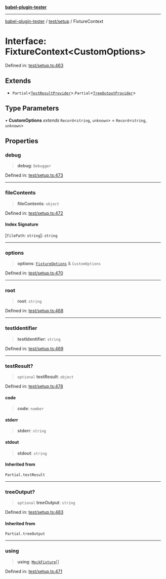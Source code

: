 [**babel-plugin-tester**](../../../README.md)

***

[babel-plugin-tester](../../../README.md) / [test/setup](../README.md) / FixtureContext

# Interface: FixtureContext\<CustomOptions\>

Defined in: [test/setup.ts:463](https://github.com/babel-utils/babel-plugin-tester/blob/03734eaa985470bea60d71fab1aa0d0dbdddae3c/test/setup.ts#L463)

## Extends

- `Partial`\<[`TestResultProvider`](TestResultProvider.md)\>.`Partial`\<[`TreeOutputProvider`](TreeOutputProvider.md)\>

## Type Parameters

• **CustomOptions** *extends* `Record`\<`string`, `unknown`\> = `Record`\<`string`, `unknown`\>

## Properties

### debug

> **debug**: `Debugger`

Defined in: [test/setup.ts:473](https://github.com/babel-utils/babel-plugin-tester/blob/03734eaa985470bea60d71fab1aa0d0dbdddae3c/test/setup.ts#L473)

***

### fileContents

> **fileContents**: `object`

Defined in: [test/setup.ts:472](https://github.com/babel-utils/babel-plugin-tester/blob/03734eaa985470bea60d71fab1aa0d0dbdddae3c/test/setup.ts#L472)

#### Index Signature

\[`filePath`: `string`\]: `string`

***

### options

> **options**: [`FixtureOptions`](FixtureOptions.md) & `CustomOptions`

Defined in: [test/setup.ts:470](https://github.com/babel-utils/babel-plugin-tester/blob/03734eaa985470bea60d71fab1aa0d0dbdddae3c/test/setup.ts#L470)

***

### root

> **root**: `string`

Defined in: [test/setup.ts:468](https://github.com/babel-utils/babel-plugin-tester/blob/03734eaa985470bea60d71fab1aa0d0dbdddae3c/test/setup.ts#L468)

***

### testIdentifier

> **testIdentifier**: `string`

Defined in: [test/setup.ts:469](https://github.com/babel-utils/babel-plugin-tester/blob/03734eaa985470bea60d71fab1aa0d0dbdddae3c/test/setup.ts#L469)

***

### testResult?

> `optional` **testResult**: `object`

Defined in: [test/setup.ts:478](https://github.com/babel-utils/babel-plugin-tester/blob/03734eaa985470bea60d71fab1aa0d0dbdddae3c/test/setup.ts#L478)

#### code

> **code**: `number`

#### stderr

> **stderr**: `string`

#### stdout

> **stdout**: `string`

#### Inherited from

`Partial.testResult`

***

### treeOutput?

> `optional` **treeOutput**: `string`

Defined in: [test/setup.ts:483](https://github.com/babel-utils/babel-plugin-tester/blob/03734eaa985470bea60d71fab1aa0d0dbdddae3c/test/setup.ts#L483)

#### Inherited from

`Partial.treeOutput`

***

### using

> **using**: [`MockFixture`](MockFixture.md)[]

Defined in: [test/setup.ts:471](https://github.com/babel-utils/babel-plugin-tester/blob/03734eaa985470bea60d71fab1aa0d0dbdddae3c/test/setup.ts#L471)
